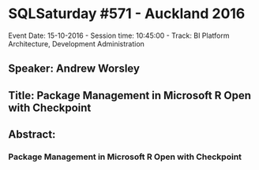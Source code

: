 # SQLSaturday #571 - Auckland 2016
Event Date: 15-10-2016 - Session time: 10:45:00 - Track: BI Platform Architecture, Development  Administration
## Speaker: Andrew Worsley
## Title: Package Management in Microsoft R Open with Checkpoint
## Abstract:
### Package Management in Microsoft R Open with Checkpoint
